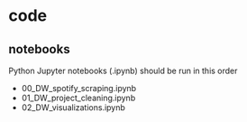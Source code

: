 # code

## notebooks

Python Jupyter notebooks (.ipynb) should be run in this order

- 00_DW_spotify_scraping.ipynb
- 01_DW_project_cleaning.ipynb
- 02_DW_visualizations.ipynb
